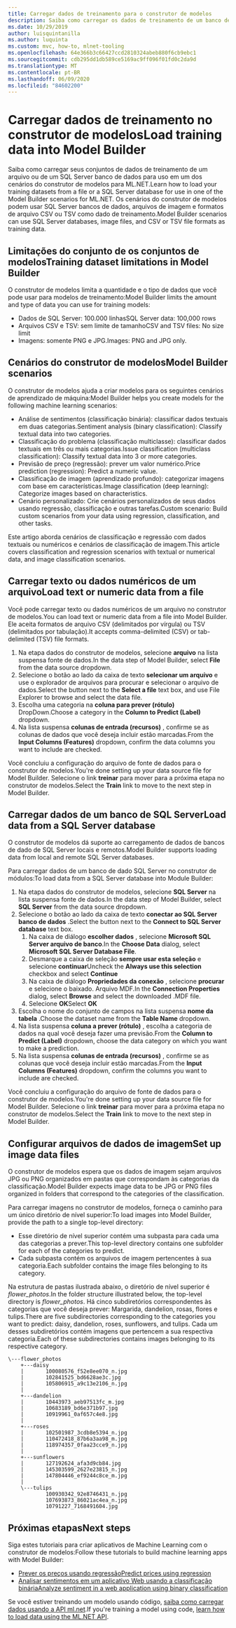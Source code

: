 ```yaml
---
title: Carregar dados de treinamento para o construtor de modelos
description: Saiba como carregar os dados de treinamento de um banco de SQL Server ou de um arquivo para uso em um dos cenários do construtor de modelos para ML.NET.
ms.date: 10/29/2019
author: luisquintanilla
ms.author: luquinta
ms.custom: mvc, how-to, mlnet-tooling
ms.openlocfilehash: 64e366b3c66427ccd2810324abeb880f6cb9ebc1
ms.sourcegitcommit: cdb295dd1db589ce5169ac9ff096f01fd0c2da9d
ms.translationtype: MT
ms.contentlocale: pt-BR
ms.lasthandoff: 06/09/2020
ms.locfileid: "84602200"
---
```

# <a name="load-training-data-into-model-builder"></a><span data-ttu-id="329f4-103">Carregar dados de treinamento no construtor de modelos</span><span class="sxs-lookup"><span data-stu-id="329f4-103">Load training data into Model Builder</span></span>

<span data-ttu-id="329f4-104">Saiba como carregar seus conjuntos de dados de treinamento de um arquivo ou de um SQL Server banco de dados para uso em um dos cenários do construtor de modelos para ML.NET.</span><span class="sxs-lookup"><span data-stu-id="329f4-104">Learn how to load your training datasets from a file or a SQL Server database for use in one of the Model Builder scenarios for ML.NET.</span></span> <span data-ttu-id="329f4-105">Os cenários do construtor de modelos podem usar SQL Server bancos de dados, arquivos de imagem e formatos de arquivo CSV ou TSV como dado de treinamento.</span><span class="sxs-lookup"><span data-stu-id="329f4-105">Model Builder scenarios can use SQL Server databases, image files, and CSV or TSV file formats as training data.</span></span>

## <a name="training-dataset-limitations-in-model-builder"></a><span data-ttu-id="329f4-106">Limitações do conjunto de os conjuntos de modelos</span><span class="sxs-lookup"><span data-stu-id="329f4-106">Training dataset limitations in Model Builder</span></span>

<span data-ttu-id="329f4-107">O construtor de modelos limita a quantidade e o tipo de dados que você pode usar para modelos de treinamento:</span><span class="sxs-lookup"><span data-stu-id="329f4-107">Model Builder limits the amount and type of data you can use for training models:</span></span>

- <span data-ttu-id="329f4-108">Dados de SQL Server: 100.000 linhas</span><span class="sxs-lookup"><span data-stu-id="329f4-108">SQL Server data: 100,000 rows</span></span>
- <span data-ttu-id="329f4-109">Arquivos CSV e TSV: sem limite de tamanho</span><span class="sxs-lookup"><span data-stu-id="329f4-109">CSV and TSV files: No size limit</span></span>
- <span data-ttu-id="329f4-110">Imagens: somente PNG e JPG.</span><span class="sxs-lookup"><span data-stu-id="329f4-110">Images: PNG and JPG only.</span></span>

## <a name="model-builder-scenarios"></a><span data-ttu-id="329f4-111">Cenários do construtor de modelos</span><span class="sxs-lookup"><span data-stu-id="329f4-111">Model Builder scenarios</span></span>

<span data-ttu-id="329f4-112">O construtor de modelos ajuda a criar modelos para os seguintes cenários de aprendizado de máquina:</span><span class="sxs-lookup"><span data-stu-id="329f4-112">Model Builder helps you create models for the following machine learning scenarios:</span></span>

- <span data-ttu-id="329f4-113">Análise de sentimentos (classificação binária): classificar dados textuais em duas categorias.</span><span class="sxs-lookup"><span data-stu-id="329f4-113">Sentiment analysis (binary classification): Classify textual data into two categories.</span></span>
- <span data-ttu-id="329f4-114">Classificação do problema (classificação multiclasse): classificar dados textuais em três ou mais categorias.</span><span class="sxs-lookup"><span data-stu-id="329f4-114">Issue classification (multiclass classification): Classify textual data into 3 or more categories.</span></span>
- <span data-ttu-id="329f4-115">Previsão de preço (regressão): prever um valor numérico.</span><span class="sxs-lookup"><span data-stu-id="329f4-115">Price prediction (regression): Predict a numeric value.</span></span>
- <span data-ttu-id="329f4-116">Classificação de imagem (aprendizado profundo): categorizar imagens com base em características.</span><span class="sxs-lookup"><span data-stu-id="329f4-116">Image classification (deep learning): Categorize images based on characteristics.</span></span>
- <span data-ttu-id="329f4-117">Cenário personalizado: Crie cenários personalizados de seus dados usando regressão, classificação e outras tarefas.</span><span class="sxs-lookup"><span data-stu-id="329f4-117">Custom scenario: Build custom scenarios from your data using regression, classification, and other tasks.</span></span>

<span data-ttu-id="329f4-118">Este artigo aborda cenários de classificação e regressão com dados textuais ou numéricos e cenários de classificação de imagem.</span><span class="sxs-lookup"><span data-stu-id="329f4-118">This article covers classification and regression scenarios with textual or numerical data, and image classification scenarios.</span></span>

## <a name="load-text-or-numeric-data-from-a-file"></a><span data-ttu-id="329f4-119">Carregar texto ou dados numéricos de um arquivo</span><span class="sxs-lookup"><span data-stu-id="329f4-119">Load text or numeric data from a file</span></span>

<span data-ttu-id="329f4-120">Você pode carregar texto ou dados numéricos de um arquivo no construtor de modelos.</span><span class="sxs-lookup"><span data-stu-id="329f4-120">You can load text or numeric data from a file into Model Builder.</span></span> <span data-ttu-id="329f4-121">Ele aceita formatos de arquivo CSV (delimitados por vírgula) ou TSV (delimitados por tabulação).</span><span class="sxs-lookup"><span data-stu-id="329f4-121">It accepts comma-delimited (CSV) or tab-delimited (TSV) file formats.</span></span>

1. <span data-ttu-id="329f4-122">Na etapa dados do construtor de modelos, selecione **arquivo** na lista suspensa fonte de dados.</span><span class="sxs-lookup"><span data-stu-id="329f4-122">In the data step of Model Builder, select **File** from the data source dropdown.</span></span>
2. <span data-ttu-id="329f4-123">Selecione o botão ao lado da caixa de texto **selecionar um arquivo** e use o explorador de arquivos para procurar e selecionar o arquivo de dados.</span><span class="sxs-lookup"><span data-stu-id="329f4-123">Select the button next to the **Select a file** text box, and use File Explorer to browse and select the data file.</span></span>
3. <span data-ttu-id="329f4-124">Escolha uma categoria na **coluna para prever (rótulo)** DropDown.</span><span class="sxs-lookup"><span data-stu-id="329f4-124">Choose a category in the **Column to Predict (Label)** dropdown.</span></span>
4. <span data-ttu-id="329f4-125">Na lista suspensa **colunas de entrada (recursos)** , confirme se as colunas de dados que você deseja incluir estão marcadas.</span><span class="sxs-lookup"><span data-stu-id="329f4-125">From the **Input Columns (Features)** dropdown, confirm the data columns you want to include are checked.</span></span>

<span data-ttu-id="329f4-126">Você concluiu a configuração do arquivo de fonte de dados para o construtor de modelos.</span><span class="sxs-lookup"><span data-stu-id="329f4-126">You're done setting up your data source file for Model Builder.</span></span> <span data-ttu-id="329f4-127">Selecione o link **treinar** para mover para a próxima etapa no construtor de modelos.</span><span class="sxs-lookup"><span data-stu-id="329f4-127">Select the **Train** link to move to the next step in Model Builder.</span></span>

## <a name="load-data-from-a-sql-server-database"></a><span data-ttu-id="329f4-128">Carregar dados de um banco de SQL Server</span><span class="sxs-lookup"><span data-stu-id="329f4-128">Load data from a SQL Server database</span></span>

<span data-ttu-id="329f4-129">O construtor de modelos dá suporte ao carregamento de dados de bancos de dado de SQL Server locais e remotos.</span><span class="sxs-lookup"><span data-stu-id="329f4-129">Model Builder supports loading data from local and remote SQL Server databases.</span></span>

<span data-ttu-id="329f4-130">Para carregar dados de um banco de dado SQL Server no construtor de módulos:</span><span class="sxs-lookup"><span data-stu-id="329f4-130">To load data from a SQL Server database into Module Builder:</span></span>

1. <span data-ttu-id="329f4-131">Na etapa dados do construtor de modelos, selecione **SQL Server** na lista suspensa fonte de dados.</span><span class="sxs-lookup"><span data-stu-id="329f4-131">In the data step of Model Builder, select **SQL Server** from the data source dropdown.</span></span>
1. <span data-ttu-id="329f4-132">Selecione o botão ao lado da caixa de texto **conectar ao SQL Server banco de dados** .</span><span class="sxs-lookup"><span data-stu-id="329f4-132">Select the button next to the **Connect to SQL Server database** text box.</span></span>
    1. <span data-ttu-id="329f4-133">Na caixa de diálogo **escolher dados** , selecione **Microsoft SQL Server arquivo de banco**.</span><span class="sxs-lookup"><span data-stu-id="329f4-133">In the **Choose Data** dialog, select **Microsoft SQL Server Database File**.</span></span>
    1. <span data-ttu-id="329f4-134">Desmarque a caixa de seleção **sempre usar esta seleção** e selecione **continuar**</span><span class="sxs-lookup"><span data-stu-id="329f4-134">Uncheck the **Always use this selection** checkbox and select **Continue**</span></span>
    1. <span data-ttu-id="329f4-135">Na caixa de diálogo **Propriedades da conexão** , selecione **procurar** e selecione o baixado. Arquivo MDF.</span><span class="sxs-lookup"><span data-stu-id="329f4-135">In the **Connection Properties** dialog, select **Browse** and select the downloaded .MDF file.</span></span>
    1. <span data-ttu-id="329f4-136">Selecione **OK**</span><span class="sxs-lookup"><span data-stu-id="329f4-136">Select **OK**</span></span>
1. <span data-ttu-id="329f4-137">Escolha o nome do conjunto de campos na lista suspensa **nome da tabela** .</span><span class="sxs-lookup"><span data-stu-id="329f4-137">Choose the dataset name from the **Table Name** dropdown.</span></span>
1. <span data-ttu-id="329f4-138">Na lista suspensa **coluna a prever (rótulo)** , escolha a categoria de dados na qual você deseja fazer uma previsão.</span><span class="sxs-lookup"><span data-stu-id="329f4-138">From the **Column to Predict (Label)** dropdown, choose the data category on which you want to make a prediction.</span></span>
1. <span data-ttu-id="329f4-139">Na lista suspensa **colunas de entrada (recursos)** , confirme se as colunas que você deseja incluir estão marcadas.</span><span class="sxs-lookup"><span data-stu-id="329f4-139">From the **Input Columns (Features)** dropdown, confirm the columns you want to include are checked.</span></span>

<span data-ttu-id="329f4-140">Você concluiu a configuração do arquivo de fonte de dados para o construtor de modelos.</span><span class="sxs-lookup"><span data-stu-id="329f4-140">You're done setting up your data source file for Model Builder.</span></span> <span data-ttu-id="329f4-141">Selecione o link **treinar** para mover para a próxima etapa no construtor de modelos.</span><span class="sxs-lookup"><span data-stu-id="329f4-141">Select the **Train** link to move to the next step in Model Builder.</span></span>

## <a name="set-up-image-data-files"></a><span data-ttu-id="329f4-142">Configurar arquivos de dados de imagem</span><span class="sxs-lookup"><span data-stu-id="329f4-142">Set up image data files</span></span>

<span data-ttu-id="329f4-143">O construtor de modelos espera que os dados de imagem sejam arquivos JPG ou PNG organizados em pastas que correspondam às categorias da classificação.</span><span class="sxs-lookup"><span data-stu-id="329f4-143">Model Builder expects image data to be JPG or PNG files organized in folders that correspond to the categories of the classification.</span></span>

<span data-ttu-id="329f4-144">Para carregar imagens no construtor de modelos, forneça o caminho para um único diretório de nível superior:</span><span class="sxs-lookup"><span data-stu-id="329f4-144">To load images into Model Builder, provide the path to a single top-level directory:</span></span>

- <span data-ttu-id="329f4-145">Esse diretório de nível superior contém uma subpasta para cada uma das categorias a prever.</span><span class="sxs-lookup"><span data-stu-id="329f4-145">This top-level directory contains one subfolder for each of the categories to predict.</span></span>
- <span data-ttu-id="329f4-146">Cada subpasta contém os arquivos de imagem pertencentes à sua categoria.</span><span class="sxs-lookup"><span data-stu-id="329f4-146">Each subfolder contains the image files belonging to its category.</span></span>

<span data-ttu-id="329f4-147">Na estrutura de pastas ilustrada abaixo, o diretório de nível superior é *flower_photos*.</span><span class="sxs-lookup"><span data-stu-id="329f4-147">In the folder structure illustrated below, the top-level directory is *flower_photos*.</span></span> <span data-ttu-id="329f4-148">Há cinco subdiretórios correspondentes às categorias que você deseja prever: Margarida, dandelion, rosas, flores e tulips.</span><span class="sxs-lookup"><span data-stu-id="329f4-148">There are five subdirectories corresponding to the categories you want to predict: daisy, dandelion, roses, sunflowers, and tulips.</span></span> <span data-ttu-id="329f4-149">Cada um desses subdiretórios contém imagens que pertencem a sua respectiva categoria.</span><span class="sxs-lookup"><span data-stu-id="329f4-149">Each of these subdirectories contains images belonging to its respective category.</span></span>

```text
\---flower_photos
    +---daisy
    |       100080576_f52e8ee070_n.jpg
    |       102841525_bd6628ae3c.jpg
    |       105806915_a9c13e2106_n.jpg
    |
    +---dandelion
    |       10443973_aeb97513fc_m.jpg
    |       10683189_bd6e371b97.jpg
    |       10919961_0af657c4e8.jpg
    |
    +---roses
    |       102501987_3cdb8e5394_n.jpg
    |       110472418_87b6a3aa98_m.jpg
    |       118974357_0faa23cce9_n.jpg
    |
    +---sunflowers
    |       127192624_afa3d9cb84.jpg
    |       145303599_2627e23815_n.jpg
    |       147804446_ef9244c8ce_m.jpg
    |
    \---tulips
            100930342_92e8746431_n.jpg
            107693873_86021ac4ea_n.jpg
            10791227_7168491604.jpg
```

## <a name="next-steps"></a><span data-ttu-id="329f4-150">Próximas etapas</span><span class="sxs-lookup"><span data-stu-id="329f4-150">Next steps</span></span>

<span data-ttu-id="329f4-151">Siga estes tutoriais para criar aplicativos de Machine Learning com o construtor de modelos:</span><span class="sxs-lookup"><span data-stu-id="329f4-151">Follow these tutorials to build machine learning apps with Model Builder:</span></span>

- [<span data-ttu-id="329f4-152">Prever os preços usando regressão</span><span class="sxs-lookup"><span data-stu-id="329f4-152">Predict prices using regression</span></span>](../tutorials/predict-prices-with-model-builder.md)
- [<span data-ttu-id="329f4-153">Analisar sentimentos em um aplicativo Web usando a classificação binária</span><span class="sxs-lookup"><span data-stu-id="329f4-153">Analyze sentiment in a web application using binary classification</span></span>](../tutorials/sentiment-analysis-model-builder.md)

<span data-ttu-id="329f4-154">Se você estiver treinando um modelo usando código, [saiba como carregar dados usando a API ml.net](load-data-ml-net.md).</span><span class="sxs-lookup"><span data-stu-id="329f4-154">If you're training a model using code, [learn how to load data using the ML.NET API](load-data-ml-net.md).</span></span>
